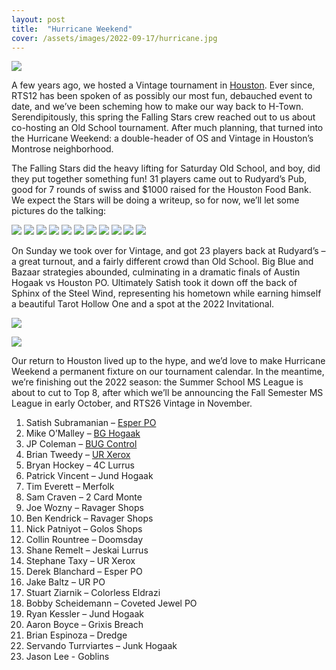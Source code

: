 ```yaml
---
layout: post
title:  "Hurricane Weekend"
cover: /assets/images/2022-09-17/hurricane.jpg
---
```


![]({{site.cdn_url}}/assets/images/2022-09-17/hurricane.jpg)

A few years ago, we hosted a Vintage tournament in
[Houston](/results/2019-06-08/).
Ever since, RTS12 has been spoken of as
possibly our most fun, debauched event to date, and we’ve been scheming how to make our
way back to H-Town. Serendipitously, this spring the Falling Stars crew reached out to
us about co-hosting an Old School tournament. After much planning, that turned into the
Hurricane Weekend: a double-header of OS and Vintage in Houston’s Montrose neighborhood.

The Falling Stars did the heavy lifting for Saturday Old School, and boy, did they put
together something fun! 31 players came out to Rudyard’s Pub, good for 7 rounds of swiss
and $1000 raised for the Houston Food Bank. We expect the Stars will be doing a writeup,
so for now, we’ll let some pictures do the talking:

![]({{site.cdn_url}}/assets/images/2022-09-17/ruds.jpg)
![]({{site.cdn_url}}/assets/images/2022-09-17/signing_cards.jpg)
![]({{site.cdn_url}}/assets/images/2022-09-17/os_game_1.jpg)
![]({{site.cdn_url}}/assets/images/2022-09-17/os_game_2.jpg)
![]({{site.cdn_url}}/assets/images/2022-09-17/os_game_3.jpg)
![]({{site.cdn_url}}/assets/images/2022-09-17/os_game_4.jpg)
![]({{site.cdn_url}}/assets/images/2022-09-17/prize_1.jpg)
![]({{site.cdn_url}}/assets/images/2022-09-17/prize_2.jpg)
![]({{site.cdn_url}}/assets/images/2022-09-17/prize_3.jpg)
![]({{site.cdn_url}}/assets/images/2022-09-17/prize_4.jpg)
![]({{site.cdn_url}}/assets/images/2022-09-17/lotus.jpg)

On Sunday we took over for Vintage, and got 23 players back at Rudyard’s – a great
turnout, and a fairly different crowd than Old School. Big Blue and Bazaar strategies
abounded, culminating in a dramatic finals of Austin Hogaak vs Houston PO. Ultimately
Satish took it down off the back of Sphinx of the Steel Wind, representing his hometown
while earning himself a beautiful Tarot Hollow One and a spot at the 2022 Invitational.

![]({{site.cdn_url}}/assets/images/2022-09-17/vintage_finals.jpg)

![]({{site.cdn_url}}/assets/images/2022-09-17/hollow_one_trophy_copy.jpg)

Our return to Houston lived up to the hype, and we’d love to make Hurricane Weekend a
permanent fixture on our tournament calendar. In the meantime, we’re finishing out the
2022 season: the Summer School MS League is about to cut to Top 8, after which we’ll be
announcing the Fall Semester MS League in early October, and RTS26 Vintage in November.

1.	Satish Subramanian – [Esper PO]({{site.cdn_url}}/assets/images/2022-09-17/satish_po.txt)
2.	Mike O’Malley – [BG Hogaak]({{site.cdn_url}}/assets/images/2022-09-17/mike_gaak.txt)
3.	JP Coleman – [BUG Control]({{site.cdn_url}}/assets/images/2022-09-17/jp_bug.txt)
4.	Brian Tweedy – [UR Xerox]({{site.cdn_url}}/assets/images/2022-09-17/tweedy_ur.txt)
5.	Bryan Hockey – 4C Lurrus
6.	Patrick Vincent – Jund Hogaak
7.	Tim Everett – Merfolk
8.	Sam Craven – 2 Card Monte
9.	Joe Wozny – Ravager Shops
10.	Ben Kendrick – Ravager Shops
11.	Nick Patniyot – Golos Shops
12.	Collin Rountree – Doomsday
13.	Shane Remelt – Jeskai Lurrus
14.	Stephane Taxy – UR Xerox
15.	Derek Blanchard – Esper PO
16.	Jake Baltz – UR PO
17.	Stuart Ziarnik – Colorless Eldrazi
18.	Bobby Scheidemann – Coveted Jewel PO
19.	Ryan Kessler – Jund Hogaak
20.	Aaron Boyce – Grixis Breach
21.	Brian Espinoza – Dredge
22.	Servando Turrviartes – Junk Hogaak
23.	Jason Lee - Goblins
